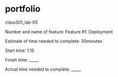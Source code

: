 # portfolio
class301_lab-05


Number and name of feature: Feature #1: Deployment

Estimate of time needed to complete: 30minutes

Start time: 1:15

Finish time: _____

Actual time needed to complete: _____